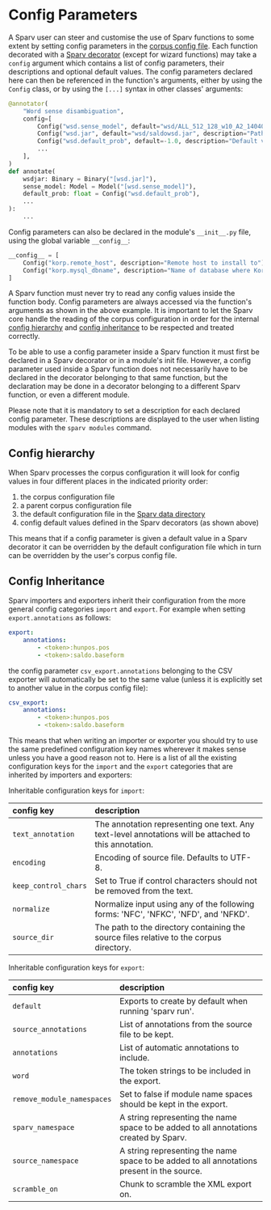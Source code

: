 # Config Parameters

A Sparv user can steer and customise the use of Sparv functions to some extent by setting config parameters in the
[corpus config file](../user-manual/corpus-configuration.md). Each function decorated with a [Sparv
decorator](sparv-decorators.md) (except for wizard functions) may take a `config` argument which contains
a list of config parameters, their descriptions and optional default values. The config parameters declared here can
then be referenced in the function's arguments, either by using the `Config` class, or by using the
`[...]` syntax in other classes' arguments:
```python
@annotator(
    "Word sense disambiguation",
    config=[
        Config("wsd.sense_model", default="wsd/ALL_512_128_w10_A2_140403_ctx1.bin", description="Path to sense model"),
        Config("wsd.jar", default="wsd/saldowsd.jar", description="Path name of the executable .jar file"),
        Config("wsd.default_prob", default=-1.0, description="Default value for unanalyzed senses"),
        ...
    ],
)
def annotate(
    wsdjar: Binary = Binary("[wsd.jar]"),
    sense_model: Model = Model("[wsd.sense_model]"),
    default_prob: float = Config("wsd.default_prob"),
    ...
):
    ...
```

Config parameters can also be declared in the module's `__init__.py` file, using the global variable `__config__`:
```python
__config__ = [
    Config("korp.remote_host", description="Remote host to install to"),
    Config("korp.mysql_dbname", description="Name of database where Korp data will be stored")
]
```

A Sparv function must never try to read any config values inside the function body. Config parameters are always
accessed via the function's arguments as shown in the above example. It is important to let the Sparv core handle the
reading of the corpus configuration in order for the internal [config hierarchy](#config-hierarchy) and [config
inheritance](#config-inheritance) to be respected and treated correctly.

To be able to use a config parameter inside a Sparv function it must first be declared in a Sparv decorator or in a
module's init file. However, a config parameter used inside a Sparv function does not necessarily have to be declared in
the decorator belonging to that same function, but the declaration may be done in a decorator belonging to a different
Sparv function, or even a different module.

Please note that it is mandatory to set a description for each declared config parameter. These descriptions are
displayed to the user when listing modules with the `sparv modules` command.


## Config hierarchy

When Sparv processes the corpus configuration it will look for config values in four different places in the indicated
priority order:
1. the corpus configuration file
2. a parent corpus configuration file
3. the default configuration file in the [Sparv data directory](../user-manual/installation-and-setup.md#setting-up-sparv)
4. config default values defined in the Sparv decorators (as shown above)

This means that if a config parameter is given a default value in a Sparv decorator it can be overridden by the default
configuration file which in turn can be overridden by the user's corpus config file.


## Config Inheritance

Sparv importers and exporters inherit their configuration from the more general config categories `import` and `export`.
For example when setting `export.annotations` as follows:
```yaml
export:
    annotations:
        - <token>:hunpos.pos
        - <token>:saldo.baseform
```
the config parameter `csv_export.annotations` belonging to the CSV exporter will automatically be set to the same value
(unless it is explicitly set to another value in the corpus config file):
```yaml
csv_export:
    annotations:
        - <token>:hunpos.pos
        - <token>:saldo.baseform
```

This means that when writing an importer or exporter you should try to use the same predefined configuration key names
wherever it makes sense unless you have a good reason not to. Here is a list of all the existing configuration keys
for the `import` and the `export` categories that are inherited by importers and exporters:

Inheritable configuration keys for `import`:

| config key     | description                                    |
|:---------------|:-----------------------------------------------|
|`text_annotation`    | The annotation representing one text. Any text-level annotations will be attached to this annotation.
|`encoding`           | Encoding of source file. Defaults to UTF-8.
|`keep_control_chars` | Set to True if control characters should not be removed from the text.
|`normalize`          | Normalize input using any of the following forms: 'NFC', 'NFKC', 'NFD', and 'NFKD'.
|`source_dir`         | The path to the directory containing the source files relative to the corpus directory.

Inheritable configuration keys for `export`:

| config key | description            |
|:-----------|:-----------------------|
|`default`                  | Exports to create by default when running 'sparv run'.
|`source_annotations`       | List of annotations from the source file to be kept.
|`annotations`              | List of automatic annotations to include.
|`word`                     | The token strings to be included in the export.
|`remove_module_namespaces` | Set to false if module name spaces should be kept in the export.
|`sparv_namespace`          | A string representing the name space to be added to all annotations created by Sparv.
|`source_namespace`         | A string representing the name space to be added to all annotations present in the source.
|`scramble_on`              | Chunk to scramble the XML export on.
